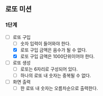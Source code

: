 ## 로또 미션
### 1단계
- [ ] 로또 구입
  - [ ] 숫자 입력이 들어와야 한다.
  - [x] 로또 구입 금액은 음수가 될 수 없다.
  - [x] 로또 구입 금액은 1000단위이어야 한다.
- [ ] 로또 생성
  - [ ] 로또는 6자리로 구성되어 있다.
  - [ ] 하나의 로또 내 숫자는 중복될 수 없다.
- [ ] 화면 출력
  - [ ] 한 로또 내 숫자는 오름차순으로 출력한다.
